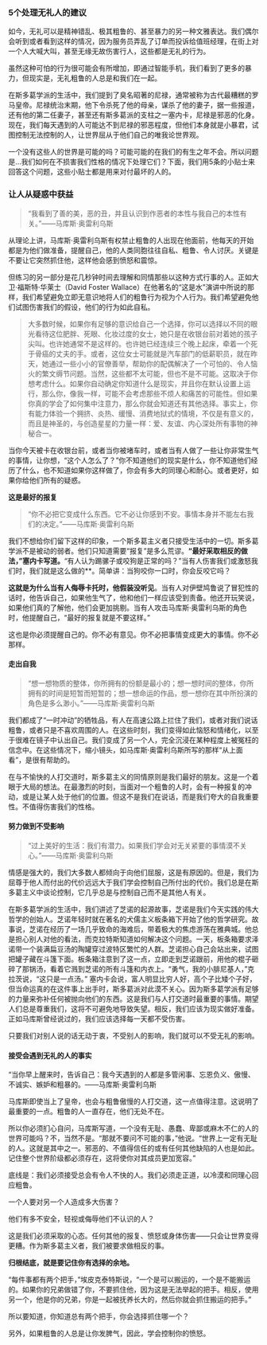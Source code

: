 ### 5个处理无礼人的建议

如今，无礼可以是精神错乱、极其粗鲁的、甚至暴力的另一种文雅表达。我们偶尔会听到或者看到这样的情况，因为服务员弄乱了订单而投诉给值班经理，在街上对一个人大喊大叫，甚至无缘无故伤害行人，这些都是无礼的行为。

虽然这种可怕的行为很可能会有所增加，即通过智能手机，我们看到了更多的暴力，但现实是，无礼粗鲁的人总是和我们在一起。

在斯多葛学派的生活中，我们提到了臭名昭著的尼禄，通常被称为古代最糟糕的罗马皇帝。尼禄统治末期，他下令杀死了他的母亲，谋杀了他的妻子，据一些报道，还有他的第二任妻子，甚至还有斯多葛派的支柱之一塞内卡，尼禄是邪恶的化身。现在，我们每天遇到的人可能达不到尼禄的邪恶程度，但他们本身就是小暴君，试图控制无法控制的人，让世界屈从于他们自己的唯我论世界观。

一个没有这些人的世界是可能的吗？可能可能的在我们的有生之年不会。所以问题是…我们如何在不损害我们性格的情况下处理它们？下面，我们用5条的小贴士来回答这个问题，这些小贴士都是用来对付最坏的人的。

### 让人从疑惑中获益

> “我看到了善的美，恶的丑，并且认识到作恶者的本性与我自己的本性有关。”——马库斯·奥雷利乌斯

从理论上讲，马库斯·奥雷利乌斯有权禁止粗鲁的人出现在他面前，他每天的开始都是为他们做准备，提醒自己，他的人类同胞往往自私、粗鲁、令人讨厌。关键是不要让它突然抓住他，这样他会感到愤怒和震惊。

但练习的另一部分是花几秒钟时间去理解和同情那些以这种方式行事的人。正如大卫·福斯特·华莱士（David Foster Wallace）在他著名的“这是水”演讲中所说的那样，我们希望避免立即无意识地将人们的粗鲁行为视为个人行为。我们希望避免他们试图伤害我们的假设，他们的行为如此自私。

> 大多数时候，如果你有足够的意识给自己一个选择，你可以选择以不同的眼光看待这位肥胖、死眼、化妆过度的女士，她只是在收银台前对着她的孩子尖叫。也许她通常不是这样的。也许她已经连续三个晚上起床，牵着一个死于骨癌的丈夫的手。或者，这位女士可能就是汽车部门的低薪职员，就在昨天，她通过一些小小的官僚善举，帮助你的配偶解决了一个可怕的、令人恼火的繁文缛节问题。当然，这些都不太可能，但也不是不可能。这取决于你想考虑什么。如果你自动确定你知道什么是现实，并且你在默认设置上运行，那么你，像我一样，可能不会考虑那些不烦人和痛苦的可能性。但如果你真的学会了如何集中注意力，那么你就会知道还有其他选择。事实上，你有能力体验一个拥挤、炎热、缓慢、消费地狱式的情境，不仅是有意义的，而且是神圣的，与创造星星的力量一样：爱、友谊、内心深处所有事物的神秘合一。

当你今天被卡在收银台前，或者当你被堵车时，或者当有人做了一些让你非常生气的事情，让你想，“这个人怎么了？”你不知道他们的现实是什么，你不知道他们经历了什么，也不知道如果你这样做了，你会有多大的同理心和耐心。或者更好，如果你给他们所有的疑惑。

**这是最好的报复**

> “你不必把它变成什么东西。它不必让你感到不安。事情本身并不能左右我们的决定。”——马库斯·奥雷利乌斯

我们不想给你们留下这样的印象，一个斯多葛主义者只接受生活中的一切。斯多葛学派不是被动的弱者。他们只知道需要“报复”是多么荒谬。**“最好采取相反的做法，”塞内卡写道。**“有人认为踢骡子或咬狗是正常的吗？”当有人伤害我们或激怒我们时，我们就是这么做的**。简单讲：当狗咬你一口时，你会反咬它吗？

**这就是为什么当有人侮辱卡托时，他假装没听见**。当有人对伊壁鸠鲁说了冒犯性的话时，他告诉自己，如果他生气了，他和他们一样应该受到责备。他还开玩笑说，如果他们真的了解他，他们会更加挑剔。当有人攻击马库斯·奥雷利乌斯的角色时，他提醒自己，“最好的报复就是不要这样。”

这也是你必须提醒自己的。你不必有意见。你不必把事情变成更大的事情。你不必那样。

#### 走出自我

> “想一想物质的整体，你所拥有的份额是最小的；想一想时间的整体，你所拥有的时间是短暂而短暂的；想一想命运的作品，想一想你在其中所扮演的角色是多么渺小。”——马库斯·奥雷利乌斯

我们都成了“一时冲动”的牺牲品，有人在高速公路上拦住了我们，或者对我们说话粗鲁，或者只是不喜欢周围的人。在这些时刻，我们变得如此恼怒和情绪化，以至于很难在镜子中认出自己。我们变成了另一个人，完全沉浸在某种程度上被冤枉的信念中。在这些情况下，缩小镜头，如马库斯·奥雷利乌斯所写的那样“从上面看”，是很有帮助的。

在与不愉快的人打交道时，斯多葛主义的同情原则是我们最好的朋友。这是一个着眼于大局的想法。在最激烈的时刻，当面对一个粗鲁的人时，会有一种报复的冲动，或是让某人处于他们的位置。但这不是我们在说话，而是我们夸大的自我重要性。不值得伤害我们的性格。

#### 努力做到不受影响

> “过上美好的生活：我们有潜力。如果我们学会对无关紧要的事情漠不关心。”——马库斯·奥雷利乌斯

情感是强大的，我们大多数人都倾向于向他们屈服，这是有原因的。但是，我们为屈尊于他人而付出的代价远远大于我们学会控制自己所付出的代价。我们总是在斯多葛主义中谈论控制，它几乎总是与控制自己而不是其他人有关。

在斯多葛学派的生活中，我们讲述了芝诺的起源故事，芝诺是我们今天实践的伟大哲学的创始人。芝诺年轻时就在著名的犬儒主义板条箱下开始了他的哲学研究。故事说，芝诺在经历了一场几乎致命的海难后，带着极大的焦虑游荡在雅典城。他总是担心别人对他的看法，而克拉特斯知道如何解决这个问题。一天，板条箱要求泽诺带一个装满扁豆汤的陶罐穿过波特区繁忙的人群。芝诺担心自己会站出来，试图把罐子藏在斗篷下面。板条箱注意到了这一点，立即走到芝诺跟前，用他的棍子砸碎了那锅汤，看着它溅到芝诺的所有斗篷和内衣上。“勇气，我的小腓尼基人，”克拉茨说，“这只是一点汤。”
塞内卡会说，富人明显比穷人好，高个子比矮个子好，但当命运真的在这件事上出手时，斯多葛派对此漠不关心。因为斯多葛学派有足够的力量来弥补任何被抛向他们的东西。这是我们与人打交道时最重要的事情。期望人们总是尊重我们，这将不可避免地导致失望。相反，我们应该为现实做好准备。正如马库斯曾经说过的，我们应该选择每一天都不受伤害。

只要我们对别人说的话无动于衷，不受别人的影响，我们就可以不受无礼的影响。

#### 接受会遇到无礼的人的事实

“当你早上醒来时，告诉自己：我今天遇到的人都是多管闲事、忘恩负义、傲慢、不诚实、嫉妒和粗暴的。——马库斯·奥雷利乌斯

马库斯即使当上了皇帝，也会与粗鲁傲慢的人打交道，这一点值得注意。这说明了最重要的一点。粗鲁的人一直存在，他们无处不在。

所以你必须扪心自问，马库斯写道，一个没有无耻、愚蠢、卑鄙或麻木不仁的人的世界可能吗？不，当然不是。“那就不要问不可能的事，”他说。“世界上一定有无耻的人。这就是其中之一。邪恶的、不值得信任的或有任何其他缺陷的人也是如此。记住整个世界阶级都必须存在，这将使你对其成员更加宽容。”

底线是：我们必须接受总会有令人不快的人。我们必须走正道，以冷漠和同理心回应粗鲁。

一个人要对另一个人造成多大伤害？

他们有多不安全，轻视或侮辱他们不认识的人？

这是我们必须采取的心态。任何其他的报复、愤怒或身体伤害——只会让世界变得更糟。作为斯多葛主义者，我们被要求做相反的事。

**归根结底，就是要记住你有选择的余地。**

“每件事都有两个把手，”埃皮克泰特斯说，“一个是可以搬运的，一个是不能搬运的。如果你的兄弟做错了你，不要抓住他，因为这是无法举起的把手。相反，使用另一个，他是你的兄弟，你是一起被抚养长大的，然后你就会抓住搬运的把手。”

所以要知道，你知道总有两个把手，你会选择抓住哪一个？

另外，如果粗鲁的人总是让你发脾气，因此，学会控制你的愤怒。